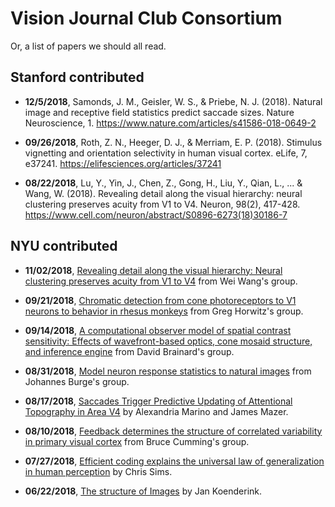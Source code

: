 # Vision Journal Club Consortium
Or, a list of papers we should all read.

## Stanford contributed

* **12/5/2018**, Samonds, J. M., Geisler, W. S., & Priebe, N. J. (2018). Natural image and receptive field statistics predict saccade sizes. Nature Neuroscience, 1.
https://www.nature.com/articles/s41586-018-0649-2

* **09/26/2018**, Roth, Z. N., Heeger, D. J., & Merriam, E. P. (2018). Stimulus vignetting and orientation selectivity in human visual cortex. eLife, 7, e37241.
https://elifesciences.org/articles/37241

* **08/22/2018**, Lu, Y., Yin, J., Chen, Z., Gong, H., Liu, Y., Qian, L., ... & Wang, W. (2018). Revealing detail along the visual hierarchy: neural clustering preserves acuity from V1 to V4. Neuron, 98(2), 417-428.
https://www.cell.com/neuron/abstract/S0896-6273(18)30186-7

## NYU contributed

* **11/02/2018**, [Revealing detail along the visual hierarchy: Neural clustering preserves acuity from V1 to V4](https://www.cell.com/action/showPdf?pii=S0896-6273%2818%2930186-7) from Wei Wang's group.

* **09/21/2018**, [Chromatic detection from cone photoreceptors to V1 neurons to behavior in rhesus monkeys](https://jov.arvojournals.org/article.aspx?articleid=2468654) from Greg Horwitz's group. 

* **09/14/2018**, [A computational observer model of spatial contrast sensitivity: Effects of wavefront-based optics, cone mosaid structure, and inference engine](https://www.biorxiv.org/content/early/2018/07/27/378323) from David Brainard's group. 

* **08/31/2018**, [Model neuron response statistics to natural images](http://burgelab.psych.upenn.edu/ewExternalFiles/IyerBurge_bioRxiv_2018.pdf) from Johannes Burge's group. 

* **08/17/2018**, [Saccades Trigger Predictive Updating of Attentional Topography in Area V4](https://www.sciencedirect.com/science/article/pii/S0896627318301971?via%3Dihub) by Alexandria Marino and James Mazer. 

* **08/10/2018**, [Feedback determines the structure of correlated variability in primary visual cortex](https://www.nature.com/articles/s41593-018-0089-1) from Bruce Cumming's group. 
* **07/27/2018**, [Efficient coding explains the universal law of generalization in human perception](http://science.sciencemag.org.proxy.library.nyu.edu/content/360/6389/652.full) by Chris Sims. 

* **06/22/2018**, [The structure of Images](https://link.springer.com/content/pdf/10.1007%2FBF00336961.pdf) by Jan Koenderink. 






